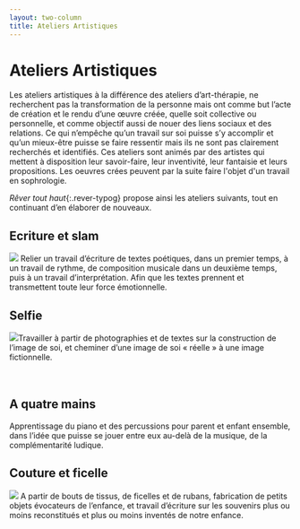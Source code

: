 ```yaml
---
layout: two-column
title: Ateliers Artistiques
---
```

# Ateliers Artistiques

Les ateliers artistiques à la différence des ateliers d’art-thérapie, ne recherchent pas la transformation de la personne mais ont comme but l’acte de création et le rendu d’une œuvre créée, quelle soit collective ou personnelle, et comme objectif aussi de nouer des liens sociaux et des relations. Ce qui n’empêche qu’un travail sur soi puisse s’y accomplir et qu’un mieux-être puisse se faire ressentir mais ils ne sont pas clairement recherchés et identifiés. Ces ateliers sont animés par des artistes qui mettent à disposition leur savoir-faire, leur inventivité, leur fantaisie et leurs propositions. Les oeuvres crées peuvent par la suite faire l'objet d'un travail en sophrologie.

*Rêver tout haut*{:.rever-typog} propose ainsi les ateliers suivants, tout en continuant d’en élaborer de nouveaux. 

## Ecriture et slam
<img src="http://res.cloudinary.com/dnxcesebo/image/upload/c_scale,h_180,r_15/v1527778777/quand-jai-accouche_fxetin.png" class="img"/> Relier un travail d’écriture de textes poétiques, dans un premier temps, à un  travail de rythme, de composition musicale dans un deuxième temps, puis à un travail d’interprétation. Afin que les textes prennent et transmettent toute leur force émotionnelle.

## Selfie
<img src="http://res.cloudinary.com/dnxcesebo/image/upload/c_scale,h_200,r_10/v1527691924/photo_coquelicot_lbt5y3.jpg" class="img-right"/>Travailler à partir de photographies  et de textes sur la construction de l’image de soi, et cheminer d’une image de soi « réelle » à une image fictionnelle.<br><br><br>


## A quatre mains
Apprentissage du piano et des percussions pour parent et enfant ensemble, dans l’idée que puisse se jouer entre eux au-delà de la musique, de la complémentarité ludique.

## Couture et ficelle
<img src="http://res.cloudinary.com/dnxcesebo/image/upload/c_scale,h_350,r_10/v1527691919/boite_à_petites_tisss_gg9wjl.jpg" class="img"/> A partir de bouts de tissus, de ficelles et de rubans, fabrication de petits objets évocateurs de l’enfance, et travail d’écriture sur les souvenirs plus ou moins reconstitués et plus ou moins inventés de notre enfance.
<br>
<br>
<br>
<br>

